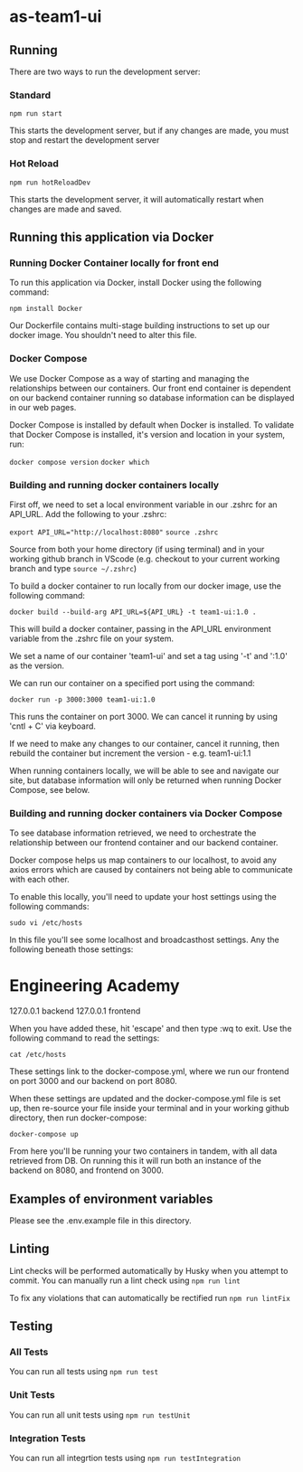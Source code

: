 # as-team1-ui

## Running
There are two ways to run the development server:

### Standard
`npm run start`

This starts the development server, but if any changes are made, you must stop and restart the development server

### Hot Reload
`npm run hotReloadDev`

This starts the development server, it will automatically restart when changes are made and saved.


## Running this application via Docker
### Running Docker Container locally for front end
To run this application via Docker, install Docker using the following command:

`npm install Docker`

Our Dockerfile contains multi-stage building instructions to set up our docker image. 
You shouldn't need to alter this file.


### Docker Compose
We use Docker Compose as a way of starting and managing the relationships between our containers.
Our front end container is dependent on our backend container running so database information can be displayed in our web pages.

Docker Compose is installed by default when Docker is installed.
To validate that Docker Compose is installed, it's version and location in your system, run:

`docker compose version`
`docker which`

### Building and running docker containers locally
First off, we need to set a local environment variable in our .zshrc for an API_URL.
Add the following to your .zshrc:

`export API_URL="http://localhost:8080"`
`source .zshrc`

Source from both your home directory (if using terminal) and in your working github branch in VScode (e.g. checkout to your current working branch and type `source ~/.zshrc`)

To build a docker container to run locally from our docker image, use the following command:

`docker build --build-arg API_URL=${API_URL} -t team1-ui:1.0 .`

This will build a docker container, passing in the API_URL environment variable from the .zshrc file on your system.

We set a name of our container 'team1-ui' and set a tag using '-t' and ':1.0' as the version.

We can run our container on a specified port using the command:

`docker run -p 3000:3000 team1-ui:1.0`

This runs the container on port 3000. We can cancel it running by using 'cntl + C' via keyboard.

If we need to make any changes to our container, cancel it running, then rebuild the container but increment the version - e.g. team1-ui:1.1

When running containers locally, we will be able to see and navigate our site, but database information will only be returned when running Docker Compose, see below.

### Building and running docker containers via Docker Compose
To see database information retrieved, we need to orchestrate the relationship between our frontend container and our backend container.

Docker compose helps us map containers to our localhost, to avoid any axios errors which are caused by containers not being able to communicate with each other.

To enable this locally, you'll need to update your host settings using the following commands:

`sudo vi /etc/hosts`

In this file you'll see some localhost and broadcasthost settings. 
Any the following beneath those settings:

# Engineering Academy
127.0.0.1       backend
127.0.0.1       frontend

When you have added these, hit 'escape' and then type :wq to exit.
Use the following command to read the settings:

`cat /etc/hosts`

These settings link to the docker-compose.yml, where we run our frontend on port 3000 and our backend on port 8080. 

When these settings are updated and the docker-compose.yml file is set up, then re-source your file inside your terminal and in your working github directory, then run docker-compose:

`docker-compose up`

From here you'll be running your two containers in tandem, with all data retrieved from DB.
On running this it will run both an instance of the backend on 8080, and frontend on 3000.


## Examples of environment variables
Please see the .env.example file in this directory.


## Linting
Lint checks will be performed automatically by Husky when you attempt to commit. You can manually run a lint check using `npm run lint`

To fix any violations that can automatically be rectified run `npm run lintFix`


## Testing 
### All Tests
You can run all tests using `npm run test`

### Unit Tests
You can run all unit tests using `npm run testUnit`

### Integration Tests
You can run all integrtion tests using `npm run testIntegration`

